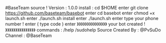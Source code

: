 #BaseTeam source !
Version : 1.0.0
install :
cd $HOME
enter
git clone https://github.com/baseteam/basebot
enter
cd basebot
enter
chmod +x launch.sh
enter
./launch.sh install
enter
./launch.sh
enter
type your phone number  !
enter
( type code ) enter
》》》》》》》》》》》》》》》
your bot created !
》》》》》》》》》》》》》》》
commands :
/help
/sudohelp
Source Created By : @PvSuDo
Channel : @BaseTeam

